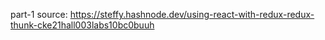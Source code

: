 
part-1
source: https://steffy.hashnode.dev/using-react-with-redux-redux-thunk-cke21hall003labs10bc0buuh
